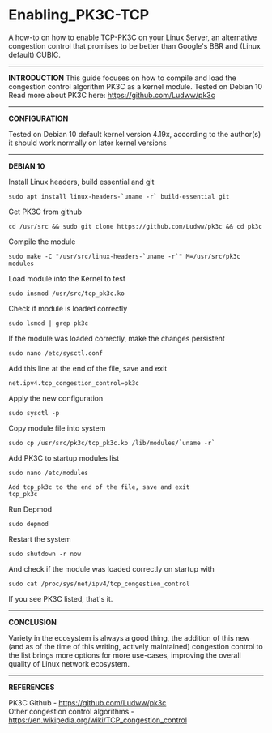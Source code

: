 # Enabling_PK3C-TCP
A how-to on how to enable TCP-PK3C on your Linux Server, an alternative congestion control that promises to be better than Google's BBR and (Linux default) CUBIC.

---

<b>INTRODUCTION</b>
This guide focuses on how to compile and load the congestion control algorithm PK3C as a kernel module.
Tested on Debian 10
Read more about PK3C here: https://github.com/Ludww/pk3c

---

<b>CONFIGURATION</b>

Tested on Debian 10 default kernel version 4.19x, according to the author(s) it should work normally on later kernel versions

---

<b>DEBIAN 10</b>

Install Linux headers, build essential and git

    sudo apt install linux-headers-`uname -r` build-essential git

Get PK3C from github

    cd /usr/src && sudo git clone https://github.com/Ludww/pk3c && cd pk3c

Compile the module

    sudo make -C "/usr/src/linux-headers-`uname -r`" M=/usr/src/pk3c modules

Load module into the Kernel to test

    sudo insmod /usr/src/tcp_pk3c.ko

Check if module is loaded correctly

    sudo lsmod | grep pk3c

If the module was loaded correctly, make the changes persistent

    sudo nano /etc/sysctl.conf

Add this line at the end of the file, save and exit

    net.ipv4.tcp_congestion_control=pk3c

Apply the new configuration

    sudo sysctl -p

Copy module file into system

    sudo cp /usr/src/pk3c/tcp_pk3c.ko /lib/modules/`uname -r`

Add PK3C to startup modules list

    sudo nano /etc/modules

    Add tcp_pk3c to the end of the file, save and exit
    tcp_pk3c

Run Depmod

    sudo depmod

Restart the system

    sudo shutdown -r now

And check if the module was loaded correctly on startup with

    sudo cat /proc/sys/net/ipv4/tcp_congestion_control
    
If you see PK3C listed, that's it.

---

<b>CONCLUSION</b>

Variety in the ecosystem is always a good thing, the addition of this new (and as of the time of this writing, actively maintained) congestion control to the list brings more options for more use-cases, improving the overall quality of Linux network ecosystem.

---

<b>REFERENCES</b>

PK3C Github - https://github.com/Ludww/pk3c</br>
Other congestion control algorithms - https://en.wikipedia.org/wiki/TCP_congestion_control</br>
